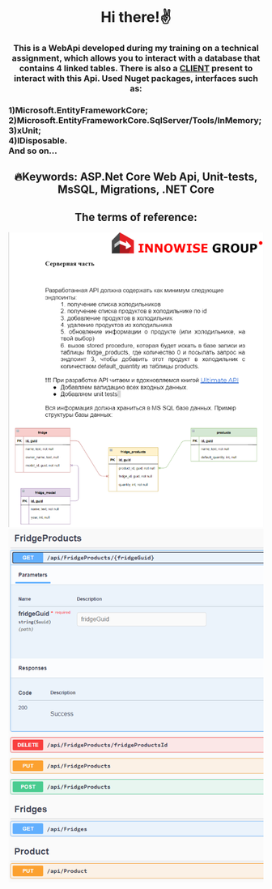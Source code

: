 <h1 align="center">Hi there!✌️</a> 
<h3 align="center">This is a WebApi developed during my training on a technical assignment, which allows you to interact with a database that contains 4 linked tables. There is also a 
<a href="https://github.com/MaXiMKnjsh/CLIENT-client-server-app-fridges.git">CLIENT</a>
present to interact with this Api. Used Nuget packages, interfaces such as:</h3> 
<h3> 1)Microsoft.EntityFrameworkCore;<br>2)Microsoft.EntityFrameworkCore.SqlServer/Tools/InMemory;<br>3)xUnit;<br>4)IDisposable.<br>And so on...</h3>
<h2 align="center">🔥Keywords: ASP.Net Core Web Api, Unit-tests, MsSQL, Migrations, .NET Core</h2>
<h2 align="center">The terms of reference:</h2>
<div align="center">
<img src="image.jpg" alt="where is the photo???">
<img src="image2.jpg" alt="where is the photo???">
</div>
